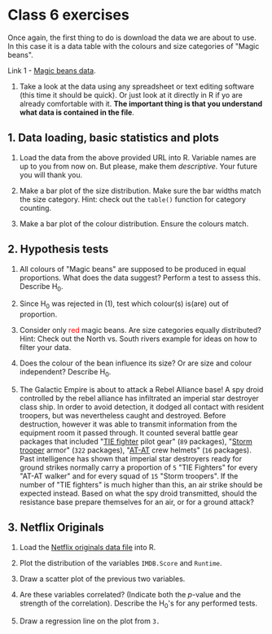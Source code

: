 # Class 6 exercises

Once again, the first thing to do is download the data we are about to use. In this case it is a data table with the colours and size categories of "Magic beans".

Link 1 - [Magic beans data](https://gitlab.com/StuntsPT/bp2023/raw/master/docs/classes/exercises/Magic_beans.csv).

1. Take a look at the data using any spreadsheet or text editing software (this time it should be quick). Or just look at it directly in R if yo are already comfortable with it. **The important thing is that you understand what data is contained in the file**.

## 1. Data loading, basic statistics and plots

1. Load the data from the above provided URL into R. Variable names are up to you from now on. But please, make them *descriptive*. Your future you will thank you.

2. Make a bar plot of the size distribution. Make sure the bar widths match the size category.
Hint: check out the `table()` function for category counting.

3. Make a bar plot of the colour distribution. Ensure the colours match.

## 2. Hypothesis tests

1. All colours of "Magic beans" are supposed to be produced in equal proportions. What does the data suggest? Perform a test to assess this. Describe H<sub>0</sub>.

2. Since H<sub>0</sub> was rejected in (1), test which colour(s) is(are) out of proportion.

3. Consider only <font color="red">red</font> magic beans. Are size categories equally distributed?
Hint: Check out the North vs. South rivers example for ideas on how to filter your data.

4. Does the colour of the bean influence its size? Or are size and colour independent? Describe H<sub>0</sub>.

5. The Galactic Empire is about to attack a Rebel Alliance base! A spy droid controlled by the rebel alliance has infiltrated an imperial star destroyer class ship. In order to avoid detection, it dodged all contact with resident troopers, but was nevertheless caught and destroyed. Before destruction, however it was able to transmit information from the equipment room it passed through. It counted several battle gear packages that included "[TIE fighter](https://starwars.fandom.com/wiki/TIE/LN_starfighter) pilot gear" (`89` packages), "[Storm trooper](https://starwars.fandom.com/wiki/Stormtrooper) armor" (`322` packages), "[AT-AT](https://starwars.fandom.com/wiki/All_Terrain_Armored_Transport) crew helmets" (`16` packages). Past intelligence has shown that imperial star destroyers ready for ground strikes normally carry a proportion of `5` "TIE Fighters" for every "AT-AT walker" and for every squad of `15` "Storm troopers". If the number of "TIE fighters" is much higher than this, an air strike should be expected instead. Based on what the spy droid transmitted, should the resistance base prepare themselves for an air, or for a ground attack?

## 3. Netflix Originals

1. Load the [Netflix originals data file](https://gitlab.com/StuntsPT/bp2023/raw/master/docs/classes/exercises/NetflixOriginals.csv) into R.

2. Plot the distribution of the variables `IMDB.Score` and `Runtime`.

3. Draw a scatter plot of the previous two variables.

4. Are these variables correlated? (Indicate both the *p*-value and the strength of the correlation). Describe the H<sub>0</sub>'s for any performed tests.

5. Draw a regression line on the plot from `3.`
